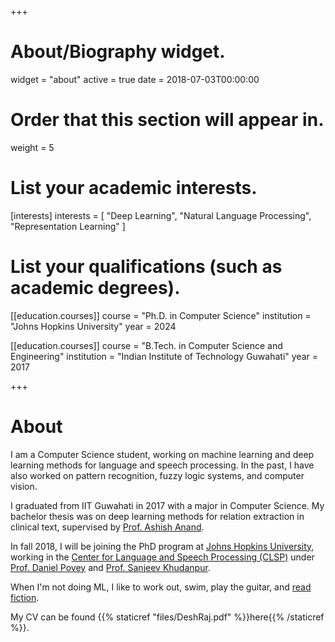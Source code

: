 +++
# About/Biography widget.
widget = "about"
active = true
date = 2018-07-03T00:00:00

# Order that this section will appear in.
weight = 5

# List your academic interests.
[interests]
  interests = [
    "Deep Learning",
    "Natural Language Processing",
    "Representation Learning"
  ]

# List your qualifications (such as academic degrees).
[[education.courses]]
  course = "Ph.D. in Computer Science"
  institution = "Johns Hopkins University"
  year = 2024

[[education.courses]]
  course = "B.Tech. in Computer Science and Engineering"
  institution = "Indian Institute of Technology Guwahati"
  year = 2017
 
+++

# About

I am a Computer Science student, working on machine learning and deep learning methods for language and speech processing. In the past, I have also worked on pattern recognition, fuzzy logic systems, and computer vision.

I graduated from IIT Guwahati in 2017 with a major in Computer Science. My bachelor thesis was on deep learning methods for relation extraction in clinical text, supervised by [Prof. Ashish Anand](http://www.iitg.ac.in/anand.ashish/index.html). 

In fall 2018, I will be joining the PhD program at [Johns Hopkins University](https://www.cs.jhu.edu/), working in the [Center for Language and Speech Processing (CLSP)](https://www.clsp.jhu.edu/) under [Prof. Daniel Povey](http://www.danielpovey.com/) and [Prof. Sanjeev Khudanpur](https://www.clsp.jhu.edu/faculty-pages/sanjeev/).

When I'm not doing ML, I like to work out, swim, play the guitar, and [read fiction](https://medium.com/deshs-book-reviews). 

My CV can be found {{% staticref "files/DeshRaj.pdf" %}}here{{% /staticref %}}.
